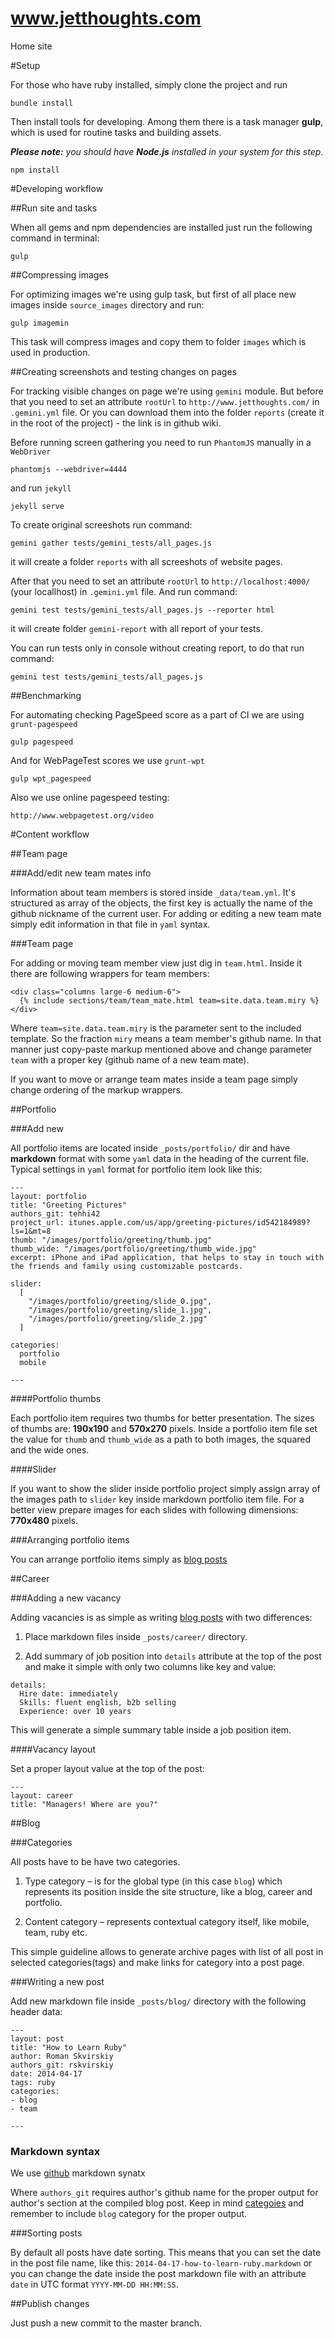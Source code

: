 www.jetthoughts.com
=====================

Home site

#Setup

For those who have ruby installed, simply clone the project and run

```
bundle install
```

Then install tools for developing. Among them there is a task manager **gulp**, which is used for routine tasks and building assets.

*__Please note:__ you should have __Node.js__ installed in your system for this step*.

```
npm install
```

#Developing workflow

##Run site and tasks

When all gems and npm dependencies are installed just run the following command in terminal:

```
gulp
```

##Compressing images

For optimizing images we're using gulp task, but first of all place new images inside `source_images` directory and run:

```
gulp imagemin
```

This task will compress images and copy them to folder `images` which is used in production.

##Creating screenshots and testing changes on pages

For tracking visible changes on page we're using `gemini` module.
But before that you need to set an attribute `rootUrl` to `http://www.jetthoughts.com/` in `.gemini.yml` file.
Or you can download them into the folder `reports` (create it in the root of the project) - the link is in github wiki.

Before running screen gathering you need to run `PhantomJS` manually in a `WebDriver`

```
phantomjs --webdriver=4444
```

and run `jekyll`

```
jekyll serve
```

To create original screeshots run command:

```
gemini gather tests/gemini_tests/all_pages.js
```

it will create a folder `reports` with all screeshots of website pages.

After that you need to set an attribute `rootUrl` to `http://localhost:4000/` (your locallhost) in `.gemini.yml` file.
And run command:

```
gemini test tests/gemini_tests/all_pages.js --reporter html
```

it will create folder `gemini-report` with all report of your tests.

You can run tests only in console without creating report, to do that run command:

```
gemini test tests/gemini_tests/all_pages.js
```

##Benchmarking

For automating checking PageSpeed score as a part of CI we are using `grunt-pagespeed`

```
gulp pagespeed
```

And for WebPageTest scores we use `grunt-wpt`

```
gulp wpt_pagespeed
```

Also we use online pagespeed testing:

```
http://www.webpagetest.org/video
```

#Content workflow

##Team page

###Add/edit new team mates info

Information about team members is stored inside `_data/team.yml`. It's structured as array of the objects, the first key is actually the name of the github nickname of the current user.
For adding or editing a new team mate simply edit information in that file in `yaml` syntax.

###Team page

For adding or moving team member view just dig in `team.html`. Inside it there are following wrappers for team members:

```
<div class="columns large-6 medium-6">
  {% include sections/team/team_mate.html team=site.data.team.miry %}
</div>
```

Where `team=site.data.team.miry` is the parameter sent to the included template. So the fraction `miry` means a team member's github name.
In that manner just copy-paste markup mentioned above and change parameter `team` with a proper key (github name of a new team mate).

If you want to move or arrange team mates inside a team page simply change ordering of the markup wrappers.

##Portfolio

###Add new

All portfolio items are located inside `_posts/portfolio/` dir and have __markdown__ format with some `yaml` data in the heading of the current file. Typical settings in `yaml` format for portfolio item look like this:

```
---
layout: portfolio
title: "Greeting Pictures"
authors_git: tehhi42
project_url: itunes.apple.com/us/app/greeting-pictures/id542184989?ls=1&mt=8
thumb: "/images/portfolio/greeting/thumb.jpg"
thumb_wide: "/images/portfolio/greeting/thumb_wide.jpg"
excerpt: iPhone and iPad application, that helps to stay in touch with the friends and family using customizable postcards.

slider:
  [
    "/images/portfolio/greeting/slide_0.jpg",
    "/images/portfolio/greeting/slide_1.jpg",
    "/images/portfolio/greeting/slide_2.jpg"
  ]

categories:
  portfolio
  mobile

---
```

####Portfolio thumbs

Each portfolio item requires two thumbs for better presentation. The sizes of thumbs are: __190x190__ and __570x270__ pixels.
Inside a portfolio item file set the value for `thumb` and `thumb_wide` as a path to both images, the squared and the wide ones.

####Slider

If you want to show the slider inside portfolio project simply assign array of the images path to `slider` key inside markdown portfolio item file.
For a better view prepare images for each slides with following dimensions: __770x480__ pixels.

###Arranging portfolio items

You can arrange portfolio items simply as [blog posts](#sorting-posts)

##Career

###Adding a new vacancy

Adding vacancies is as simple as writing [blog posts](#writting-a-new-post) with two differences:

  1. Place markdown files inside `_posts/career/` directory.

  2. Add summary of job position into `details` attribute at the top of the post and make it simple with only two columns like key and value:

```
details:
  Hire date: immediately
  Skills: fluent english, b2b selling
  Experience: over 10 years
```
This will generate a simple summary table inside a job position item.

####Vacancy layout

Set a proper layout value at the top of the post:

```
---
layout: career
title: "Managers! Where are you?"
```

##Blog

###Categories

All posts have to be have two categories.

  1. Type category – is for the global type (in this case `blog`) which represents its position inside the site structure, like a blog, career and portfolio.

  2. Content category – represents contextual category itself, like mobile, team, ruby etc.

This simple guideline allows to generate archive pages with list of all post in selected categories(tags) and make links for category into a post page.

###Writing a new post

Add new markdown file inside `_posts/blog/` directory with the following header data:

```
---
layout: post
title: "How to Learn Ruby"
author: Roman Skvirskiy
authors_git: rskvirskiy
date: 2014-04-17
tags: ruby
categories:
- blog
- team

---
```

### Markdown syntax

We use [github](https://guides.github.com/features/mastering-markdown/) markdown synatx

Where `authors_git` requires author's github name for the proper output for author's section at the compiled blog post.
Keep in mind [categoies](#categories) and remember to include `blog` category for the proper output.

###Sorting posts

By default all posts have date sorting. This means that you can set the date in the post file name, like this: `2014-04-17-how-to-learn-ruby.markdown` or you can change the date inside the post markdown file with an attribute `date` in UTC format `YYYY-MM-DD HH:MM:SS`.

##Publish changes

Just push a new commit to the master branch.

